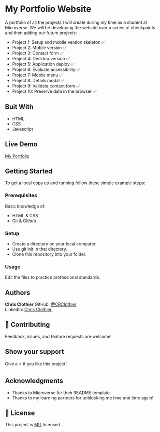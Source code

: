 # My Portfolio Website
A portfolio of all the projects I will create during my time as a student at Microverse.  We will be developing the website over a series of checkpoints and then adding our future projects:
- Project 1: Setup and mobile version skeleton ✅
- Project 2: Mobile version ✅
- Project 3: Contact form ✅
- Project 4: Desktop version ✅
- Project 5: Application deploy ✅
- Project 6: Evaluate accessibility ✅
- Project 7: Mobile menu ✅
- Project 8: Details modal ✅
- Project 9: Validate contact form ✅
- Project 10: Preserve data in the browser ✅

## Buit With

- HTML
- CSS
- Javascript

## Live Demo

[My Portfolio](https://crclothier.github.io/My-Portfolio-Website/)

## Getting Started

To get a local copy up and running follow these simple example steps:

### Prerequisites

Basic knowledge of:
- HTML & CSS
- Git & Github

### Setup

- Create a directory on your local computer.
- Use git init in that directory.
- Clone this repository into your folder.

### Usage

Edit the files to practice professional standards.

## Authors

**Chris Clothier**
GitHub: [@CRClothier](https://github.com/crclothier)  
LinkedIn: [Chris Clothier](https://www.linkedin.com/in/crclothier/)

## 🤝 Contributing

Feedback, issues, and feature requests are welcome!

## Show your support

Give a ⭐️ if you like this project!

## Acknowledgments

- Thanks to Microverse for their README template.
- Thanks to my learning partners for unblocking me time and time again!

## 📝 License

This project is [MIT](https://github.com/CRClothier/My-Portfolio-Website/blob/main/LICENSE) licensed.
